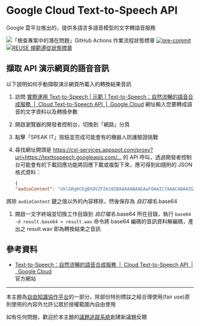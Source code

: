 # Google Cloud Text-to-Speech API

Google 雲平台推出的，提供多語言多語音模型的文字轉語音服務

![「檢查專案中的潛在問題」GitHub Actions 作業流程狀態標章](https://github.com/libre-knowledge/google-cloud-tts-api/actions/workflows/check-potential-problems.yml/badge.svg "本專案使用 GitHub Actions 自動化檢查專案中的潛在問題") [![pre-commit](https://img.shields.io/badge/pre--commit-enabled-brightgreen?logo=pre-commit&logoColor=white "本專案使用 pre-commit 檢查專案中的潛在問題")](https://github.com/pre-commit/pre-commit) [![REUSE 規範遵從狀態標章](https://api.reuse.software/badge/github.com/libre-knowledge/google-cloud-tts-api "本專案遵從 REUSE 規範降低軟體授權合規成本")](https://api.reuse.software/info/github.com/libre-knowledge/google-cloud-tts-api)

## 擷取 API 演示網頁的語音音訊

以下說明如何手動擷取演示網頁所載入的轉換結果音訊

1. 訪問 [實際運用 Text-to-Speech \| 示範 \| Text-to-Speech：自然流暢的語音合成服務  \|  Cloud Text-to-Speech API  \|  Google Cloud](https://cloud.google.com/text-to-speech#put-text-to-speech-into-action#section-2) 網址輸入您要轉成語音的文字資料以及轉換參數
1. 開啟瀏覽器的開發者控制台，切換到「網路」分頁
1. 點擊「SPEAK IT」按鈕並完成可能會有的機器人防護驗證挑戰
1. 尋找網址開頭是 <https://cxl-services.appspot.com/proxy?url=https://texttospeech.googleapis.com/...> 的 API 呼叫，透過開發者控制台可能會有的下載回應功能將回應下載或複製下來，應可得到如隨附的 JSON 格式資料：

    ```json
    {
    "audioContent": "UklGRgKCEgBXQVZFZm10IBAAAAABAAEAwF0AAIC7AAACABAAZGF0...
    ```

  將除 `audioContent` 鍵之值以外的內容移除，然後保存為 _自訂檔名_.base64

1. 開啟一文字終端並切換工作目錄到 _自訂檔名_.base64 所在目錄，執行 `base64 -d result.base64 > result.wav` 命令將 base64 編碼的音訊資料解編碼，產出之 result.wav 即為轉換結果之音訊

## 參考資料

* [Text-to-Speech：自然流暢的語音合成服務  |  Cloud Text-to-Speech API  |  Google Cloud](https://cloud.google.com/text-to-speech)  
  官方網站

---

本主題為[自由知識協作平台](https://libre-knowledge.github.io/)的一部分，除部份特別標註之經合理使用(fair use)原則使用的內容外允許公眾於授權範圍內自由使用

如有任何問題，歡迎於本主題的[議題追蹤系統](https://github.com/libre-knowledge/google-cloud-tts-api/issues)創建新議題反饋
